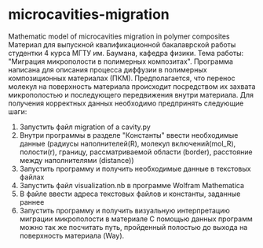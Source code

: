 # microcavities-migration
Mathematic model of microcavities migration in polymer composites
Материал для выпускной квалификационной бакалаврской работы студентки 4 курса МГТУ им. Баумана, кафедра физики. Тема работы: "Миграция микрополости в полимерных композитах".
Программа написана для описания процесса диффузии в полимерных композиционных материалах (ПКМ). Предполагается, что перенос молекул на поверхность материала происходит посредством их захвата микрополостью и последующего передвижения внутри материала.
Для получения корректных данных необходимо предпринять следующие шаги:
1. Запустить файл migration of a cavity.py 
2. Внутри программы в разделе "Константы" ввести необходимые данные (радиусы наполнителей(R), молекул включений(mol_R), полости(r), границу, рассматриваемой области (border), расстояние между наполнителями (distance))
3. Запустить программу и получить необходимые данные в текстовых файлах
4. Запустить файл visualization.nb в программе Wolfram Mathematica
5. В файле ввести адреса текстовых файлов и константы, заданные раннее
6. Запустить программу и получить визуальную интерпретацию миграции микрополости в материале
С помощью данных программ можно так же посчитать путь, пройденный полостью до выхода на поверхность материала (Way).
